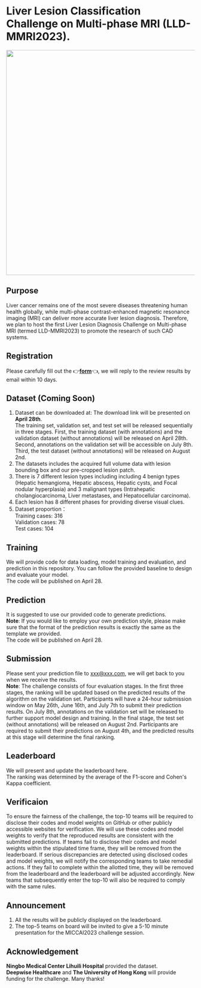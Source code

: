 # Liver Lesion Classification Challenge on Multi-phase MRI (LLD-MMRI2023).   
<img src="https://github.com/LMMMEng/LLD-MMRI2023/blob/main/images/logo.png" width="600"/><br/>
## **Purpose**   
Liver cancer remains one of the most severe diseases threatening human health globally, while multi-phase contrast-enhanced magnetic resonance imaging (MRI) can deliver more accurate liver lesion diagnosis. Therefore, we plan to host the first Liver Lesion Diagnosis Challenge on Multi-phase MRI (termed LLD-MMRI2023) to promote the research of such CAD systems.
## **Registration**   
Please carefully fill out the :point_right:**[form](https://forms.gle/TaULgdBM7HKtbfJ97)**:point_left:, we will reply to the review results by email within 10 days.  
## **Dataset (Coming Soon)**   
1. Dataset can be downloaded at: The download link will be presented on **April 28th**.    
The training set, validation set, and test set will be released sequentially in three stages. First, the training dataset (with annotations) and the validation dataset (without annotations) will be released on April 28th. Second, annotations on the validation set will be accessible on July 8th. Third, the test dataset (without annotations) will be released on August 2nd.     
2. The datasets includes the acquired full volume data with lesion bounding box and our pre-cropped lesion patch.   
3. There is 7 different lesion types including including 4 benign types (Hepatic hemangioma, Hepatic abscess, Hepatic cysts, and Focal nodular hyperplasia) and 3 malignant types (Intrahepatic cholangiocarcinoma, Liver metastases, and Hepatocellular carcinoma).   
4. Each lesion has 8 different phases for providing diverse visual clues.   
5. Dataset proportion：   
Training cases: 316   
Validation cases: 78   
Test cases: 104   
## **Training**      
We will provide code for data loading, model training and evaluation, and prediction in this repository. You can follow the provided baseline to design and evaluate your model.   
The code will be published on April 28.
## **Prediction**    
It is suggested to use our provided code to generate predictions.  
**Note**: If you would like to employ your own prediction style, please make sure that the format of the prediction results is exactly the same as the template we provided.    
The code will be published on April 28.   
## **Submission**     
Please sent your prediction file to xxx@xxx.com, we will get back to you when we receive the results.   
**Note**: The challenge consists of four evaluation stages. In the first three stages, the ranking will be updated based on the predicted results of the algorithm on the validation set. Participants will have a 24-hour submission window on May 26th, June 16th, and July 7th to submit their prediction results. On July 8th, annotations on the validation set will be released to further support model design and training. In the final stage, the test set (without annotations) will be released on August 2nd. Participants are required to submit their predictions on August 4th, and the predicted results at this stage will determine the final ranking.     
## **Leaderboard**    
We will present and update the leaderboard here.    
The ranking was determined by the average of the F1-score and Cohen's Kappa coefficient.    
## **Verificaion**    
To ensure the fairness of the challenge, the top-10 teams will be required to disclose their codes and model weights on GitHub or other publicly accessible websites for verification. We will use these codes and model weights to verify that the reproduced results are consistent with the submitted predictions. If teams fail to disclose their codes and model weights within the stipulated time frame, they will be removed from the leaderboard. If serious discrepancies are detected using disclosed codes and model weights, we will notify the corresponding teams to take remedial actions. If they fail to complete within the allotted time, they will be removed from the leaderboard and the leaderboard will be adjusted accordingly. New teams that subsequently enter the top-10 will also be required to comply with the same rules.     
## **Announcement**  
1. All the results will be publicly displayed on the leaderboard.   
2. The top-5 teams on board will be invited to give a 5-10 minute presentation for the MICCAI2023 challenge session.   
## **Acknowledgement**  
**Ningbo Medical Center Lihuili Hospital** provided the dataset.    
**Deepwise Healthcare** and **The University of Hong Kong** will provide funding for the challenge. Many thanks!
